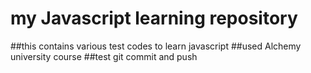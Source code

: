 # my Javascript learning repository
##this contains various test codes to learn javascript
##used Alchemy university course
##test git commit and push
